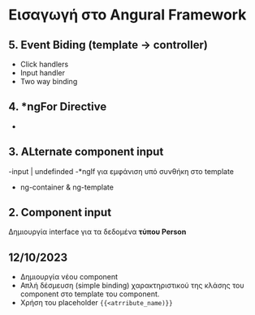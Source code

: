# Εισαγωγή στο Angural Framework

## 5. Event Biding (template -> controller)

- Click handlers
- Input handler
- Two way binding

## 4. \*ngFor Directive

-

## 3. ALternate component input

-input | undefinded
-*ngIf για εμφάνιση υπό συνθήκη στο template
- ng-container & ng-template

## 2. Component input

  Δημιουργία interface για τα δεδομένα **τύπου Person**

## 12/10/2023

- Δημιουργία νέου component
- Απλή δέσμευση (simple binding) χαρακτηριστικού της κλάσης του component στο template του component.
- Χρήση του placeholder `{{<atrribute_name)}}`

